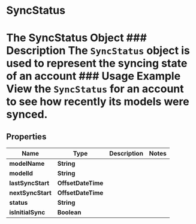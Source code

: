 

# SyncStatus

# The SyncStatus Object ### Description The `SyncStatus` object is used to represent the syncing state of an account  ### Usage Example View the `SyncStatus` for an account to see how recently its models were synced.
## Properties

Name | Type | Description | Notes
------------ | ------------- | ------------- | -------------
**modelName** | **String** |  | 
**modelId** | **String** |  | 
**lastSyncStart** | **OffsetDateTime** |  | 
**nextSyncStart** | **OffsetDateTime** |  | 
**status** | **String** |  | 
**isInitialSync** | **Boolean** |  | 



